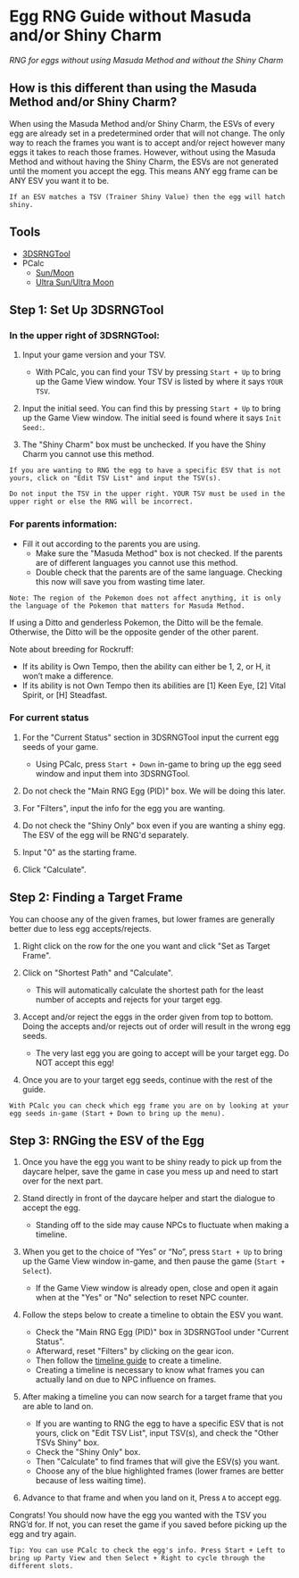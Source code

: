 # Egg RNG Guide without Masuda and/or Shiny Charm

_RNG for eggs without using Masuda Method and without the Shiny Charm_

## How is this different than using the Masuda Method and/or Shiny Charm?

When using the Masuda Method and/or Shiny Charm, the ESVs of every egg are already set in a predetermined order that will not change. The only way to reach the frames you want is to accept and/or reject however many eggs it takes to reach those frames. However, without using the Masuda Method and without having the Shiny Charm, the ESVs are not generated until the moment you accept the egg. This means ANY egg frame can be ANY ESV you want it to be.

```Note: ESV is short for Egg Shiny Value. This is what determines if an egg will hatch shiny or not.
If an ESV matches a TSV (Trainer Shiny Value) then the egg will hatch shiny.
```

## Tools

- [3DSRNGTool](https://github.com/wwwwwwzx/3DSRNGTool/releases)
- PCalc
  - [Sun/Moon](https://pokemonrng.com/downloads/pcalc/pcalc-sm.zip)
  - [Ultra Sun/Ultra Moon](https://pokemonrng.com/downloads/pcalc/pcalc-usum.zip)

## Step 1: Set Up 3DSRNGTool

### In the upper right of 3DSRNGTool:

1. Input your game version and your TSV.

   - With PCalc, you can find your TSV by pressing `Start + Up` to bring up the Game View window. Your TSV is listed by where it says `YOUR TSV`.

2. Input the initial seed. You can find this by pressing `Start + Up` to bring up the Game View window. The initial seed is found where it says `Init Seed:`.
3. The "Shiny Charm" box must be unchecked. If you have the Shiny Charm you cannot use this method.

```
If you are wanting to RNG the egg to have a specific ESV that is not yours, click on "Edit TSV List" and input the TSV(s).

Do not input the TSV in the upper right. YOUR TSV must be used in the upper right or else the RNG will be incorrect.
```

### For parents information:

- Fill it out according to the parents you are using.
  - Make sure the "Masuda Method" box is not checked. If the parents are of different languages you cannot use this method.
  - Double check that the parents are of the same language. Checking this now will save you from wasting time later.

```
Note: The region of the Pokemon does not affect anything, it is only the language of the Pokemon that matters for Masuda Method.
```

If using a Ditto and genderless Pokemon, the Ditto will be the female.
Otherwise, the Ditto will be the opposite gender of the other parent.

Note about breeding for Rockruff:

- If its ability is Own Tempo, then the ability can either be 1, 2, or H, it won’t make a difference.
- If its ability is not Own Tempo then its abilities are [1] Keen Eye, [2] Vital Spirit, or [H] Steadfast.

### For current status

1. For the "Current Status" section in 3DSRNGTool input the current egg seeds of your game.

   - Using PCalc, press `Start + Down` in-game to bring up the egg seed window and input them into 3DSRNGTool.

2. Do not check the "Main RNG Egg (PID)" box. We will be doing this later.

3. For "Filters", input the info for the egg you are wanting.

4. Do not check the "Shiny Only" box even if you are wanting a shiny egg. The ESV of the egg will be RNG'd separately.

5. Input "0" as the starting frame.

6. Click "Calculate".

## Step 2: Finding a Target Frame

You can choose any of the given frames, but lower frames are generally better due to less egg accepts/rejects.

1. Right click on the row for the one you want and click "Set as Target Frame".

2. Click on "Shortest Path" and "Calculate".

   - This will automatically calculate the shortest path for the least number of accepts and rejects for your target egg.

3. Accept and/or reject the eggs in the order given from top to bottom. Doing the accepts and/or rejects out of order will result in the wrong egg seeds.

   - The very last egg you are going to accept will be your target egg. Do NOT accept this egg!

4. Once you are to your target egg seeds, continue with the rest of the guide.

```
With PCalc you can check which egg frame you are on by looking at your egg seeds in-game (Start + Down to bring up the menu).
```

## Step 3: RNGing the ESV of the Egg

1. Once you have the egg you want to be shiny ready to pick up from the daycare helper, save the game in case you mess up and need to start over for the next part.

2. Stand directly in front of the daycare helper and start the dialogue to accept the egg.

   - Standing off to the side may cause NPCs to fluctuate when making a timeline.

3. When you get to the choice of “Yes” or “No”, press `Start + Up` to bring up the Game View window in-game, and then pause the game (`Start + Select`).

   - If the Game View window is already open, close and open it again when at the "Yes" or "No" selection to reset NPC counter.

4. Follow the steps below to create a timeline to obtain the ESV you want.

   - Check the "Main RNG Egg (PID)" box in 3DSRNGTool under "Current Status".
   - Afterward, reset "Filters" by clicking on the gear icon.
   - Then follow the [timeline guide](https://pokemonrng.com/guides/usum/en/Timeline%20Guide.md) to create a timeline.
   - Creating a timeline is necessary to know what frames you can actually land on due to NPC influence on frames.

5. After making a timeline you can now search for a target frame that you are able to land on.

   - If you are wanting to RNG the egg to have a specific ESV that is not yours, click on "Edit TSV List", input TSV(s), and check the "Other TSVs Shiny" box.
   - Check the "Shiny Only" box.
   - Then "Calculate" to find frames that will give the ESV(s) you want.
   - Choose any of the blue highlighted frames (lower frames are better because of less waiting time).

6. Advance to that frame and when you land on it, Press `A` to accept egg.

Congrats! You should now have the egg you wanted with the TSV you RNG’d for. If not, you can reset the game if you saved before picking up the egg and try again.

```
Tip: You can use PCalc to check the egg's info. Press Start + Left to bring up Party View and then Select + Right to cycle through the different slots.
```
